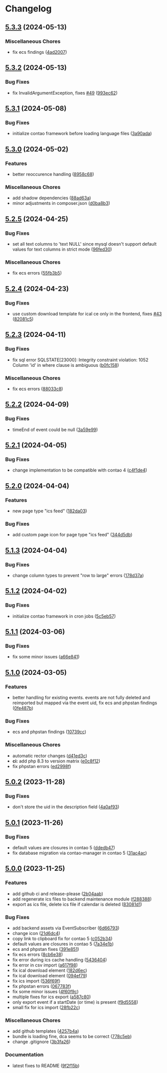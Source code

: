 # Changelog

## [5.3.3](https://github.com/cgoIT/contao-calendar-ical-bundle/compare/v5.3.2...v5.3.3) (2024-05-13)


### Miscellaneous Chores

* fix ecs findings ([4ad2007](https://github.com/cgoIT/contao-calendar-ical-bundle/commit/4ad20078c4d542b1e4b899fbf4f4170b9e88f98f))

## [5.3.2](https://github.com/cgoIT/contao-calendar-ical-bundle/compare/v5.3.1...v5.3.2) (2024-05-13)


### Bug Fixes

* fix InvalidArgumentException, fixes [#49](https://github.com/cgoIT/contao-calendar-ical-bundle/issues/49) ([993ec62](https://github.com/cgoIT/contao-calendar-ical-bundle/commit/993ec62f682c03248c42d6e605e0260290938aaa))

## [5.3.1](https://github.com/cgoIT/contao-calendar-ical-bundle/compare/v5.3.0...v5.3.1) (2024-05-08)


### Bug Fixes

* initialize contao framework before loading language files ([3a90ada](https://github.com/cgoIT/contao-calendar-ical-bundle/commit/3a90adabd80aeccc20c1f4dec1a7356acd787f6e))

## [5.3.0](https://github.com/cgoIT/contao-calendar-ical-bundle/compare/v5.2.5...v5.3.0) (2024-05-02)


### Features

* better reoccurence handling ([8958c68](https://github.com/cgoIT/contao-calendar-ical-bundle/commit/8958c68cc9b70cbae284bb51ad8ef83c0939f48f))


### Miscellaneous Chores

* add shadow dependencies ([88ad63a](https://github.com/cgoIT/contao-calendar-ical-bundle/commit/88ad63a8918fe19e78566c9892c96e0ca92ac558))
* minor adjustments in composer.json ([d0ba8b3](https://github.com/cgoIT/contao-calendar-ical-bundle/commit/d0ba8b310229a738639e1355a2b2669c68cab894))

## [5.2.5](https://github.com/cgoIT/contao-calendar-ical-bundle/compare/v5.2.4...v5.2.5) (2024-04-25)


### Bug Fixes

* set all text columns to 'text NULL' since mysql doesn't support default values for text columns in strict mode ([96fed30](https://github.com/cgoIT/contao-calendar-ical-bundle/commit/96fed3075147385cb5a26e9e3aa8ced562a80b3f))


### Miscellaneous Chores

* fix ecs errors ([55fb3b5](https://github.com/cgoIT/contao-calendar-ical-bundle/commit/55fb3b5c99ed4f5b46f92d9eda6d72f56ae21925))

## [5.2.4](https://github.com/cgoIT/contao-calendar-ical-bundle/compare/v5.2.3...v5.2.4) (2024-04-23)


### Bug Fixes

* use custom download template for ical ce only in the frontend, fixes [#43](https://github.com/cgoIT/contao-calendar-ical-bundle/issues/43) ([82081c5](https://github.com/cgoIT/contao-calendar-ical-bundle/commit/82081c509e769cbae7649e3a293b14f9437f73de))

## [5.2.3](https://github.com/cgoIT/contao-calendar-ical-bundle/compare/v5.2.2...v5.2.3) (2024-04-11)


### Bug Fixes

* fix sql error SQLSTATE[23000]: Integrity constraint violation: 1052 Column 'id' in where clause is ambiguous ([b0fc158](https://github.com/cgoIT/contao-calendar-ical-bundle/commit/b0fc158e887dc5946faa3f68a93a1a29589129e7))


### Miscellaneous Chores

* fix ecs errors ([88033c8](https://github.com/cgoIT/contao-calendar-ical-bundle/commit/88033c8dc6ff473c5c6cd6b952e6879189a70103))

## [5.2.2](https://github.com/cgoIT/contao-calendar-ical-bundle/compare/v5.2.1...v5.2.2) (2024-04-09)


### Bug Fixes

* timeEnd of event could be null ([3a59e99](https://github.com/cgoIT/contao-calendar-ical-bundle/commit/3a59e996c66cd95d4347c06875d90d4b590ab253))

## [5.2.1](https://github.com/cgoIT/contao-calendar-ical-bundle/compare/v5.2.0...v5.2.1) (2024-04-05)


### Bug Fixes

* change implementation to be compatible with contao 4 ([c4f1de4](https://github.com/cgoIT/contao-calendar-ical-bundle/commit/c4f1de488eafff85b6f43574c3d28da6687d027b))

## [5.2.0](https://github.com/cgoIT/contao-calendar-ical-bundle/compare/v5.1.3...v5.2.0) (2024-04-04)


### Features

* new page type "ics feed" ([182da03](https://github.com/cgoIT/contao-calendar-ical-bundle/commit/182da039ce577b2066ee7b420cd0fb83d854ae6b))


### Bug Fixes

* add custom page icon for page type "ics feed" ([344d5db](https://github.com/cgoIT/contao-calendar-ical-bundle/commit/344d5db0c88951cdfeadb37aeb664c979d06585e))

## [5.1.3](https://github.com/cgoIT/contao-calendar-ical-bundle/compare/v5.1.2...v5.1.3) (2024-04-04)


### Bug Fixes

* change column types to prevent "row to large" errors ([178d37a](https://github.com/cgoIT/contao-calendar-ical-bundle/commit/178d37aff4938d868dcf598f0ea7a23cca9b0e87))

## [5.1.2](https://github.com/cgoIT/contao-calendar-ical-bundle/compare/v5.1.1...v5.1.2) (2024-04-02)


### Bug Fixes

* initialize contao framework in cron jobs ([5c5eb57](https://github.com/cgoIT/contao-calendar-ical-bundle/commit/5c5eb57c7ac7fa686357c4399c9c8934d9724295))

## [5.1.1](https://github.com/cgoIT/contao-calendar-ical-bundle/compare/v5.1.0...v5.1.1) (2024-03-06)


### Bug Fixes

* fix some minor issues ([a66e841](https://github.com/cgoIT/contao-calendar-ical-bundle/commit/a66e8414c198712dccb6f6f8026ec63c35aecb4f))

## [5.1.0](https://github.com/cgoIT/contao-calendar-ical-bundle/compare/v5.0.2...v5.1.0) (2024-03-05)


### Features

* better handling for existing events. events are not fully deleted and reimported but mapped via the event uid, fix ecs and phpstan findings ([0fe487b](https://github.com/cgoIT/contao-calendar-ical-bundle/commit/0fe487bbb68bdc5df56fdf0ef46796f1a11405f4))


### Bug Fixes

* ecs and phpstan findings ([10739cc](https://github.com/cgoIT/contao-calendar-ical-bundle/commit/10739cc3bcc0d144257b14c0f4c3ec687348131b))


### Miscellaneous Chores

* automatic rector changes ([d41ed3c](https://github.com/cgoIT/contao-calendar-ical-bundle/commit/d41ed3cfd0b5ad6570f201eda0104c0bfc193b9f))
* **ci:** add php 8.3 to version matrix ([e0c8f12](https://github.com/cgoIT/contao-calendar-ical-bundle/commit/e0c8f12cee00db18a0746d9d12de8f996f942fd5))
* fix phpstan errors ([ed2998f](https://github.com/cgoIT/contao-calendar-ical-bundle/commit/ed2998f31209d79e46b8b9086e873b0071185b4a))

## [5.0.2](https://github.com/cgoIT/contao-calendar-ical-bundle/compare/v5.0.1...v5.0.2) (2023-11-28)


### Bug Fixes

* don't store the uid in the description field ([4a0af93](https://github.com/cgoIT/contao-calendar-ical-bundle/commit/4a0af93e1603e484f90b30ab8c2011021fb6011b))

## [5.0.1](https://github.com/cgoIT/contao-calendar-ical-bundle/compare/v5.0.0...v5.0.1) (2023-11-26)


### Bug Fixes

* default values are closures in contao 5 ([ddedb47](https://github.com/cgoIT/contao-calendar-ical-bundle/commit/ddedb4718bf57cf49f951539fb503ff748758da8))
* fix database migration via contao-manager in contao 5 ([31ac4ac](https://github.com/cgoIT/contao-calendar-ical-bundle/commit/31ac4ac93664e3ba93643f064543cb72b9bf6b18))

## [5.0.0](https://github.com/cgoIT/contao-calendar-ical-bundle/compare/4.5.1...v5.0.0) (2023-11-25)


### Features

* add github ci and release-please ([2b04aab](https://github.com/cgoIT/contao-calendar-ical-bundle/commit/2b04aabaa45da8cd8ec21f9758600004b6ef7877))
* add regenerate ics files to backend maintenance module ([f288388](https://github.com/cgoIT/contao-calendar-ical-bundle/commit/f2883882eaa563214c44403b5dbe9957a92671d6))
* export as ics file, delete ics file if calendar is deleted ([83081d1](https://github.com/cgoIT/contao-calendar-ical-bundle/commit/83081d1d856f63f2dcc1eee8c7af3120205cae49))


### Bug Fixes

* add backend assets via EventSubscriber ([6d66793](https://github.com/cgoIT/contao-calendar-ical-bundle/commit/6d667938170de806435101ecfc3d1b49dda6c8b0))
* change icon ([21d6dc4](https://github.com/cgoIT/contao-calendar-ical-bundle/commit/21d6dc455b0b76b6c35ad0e26b73262fd12dd7a4))
* copy link to clipboard fix for contao 5 ([c052b34](https://github.com/cgoIT/contao-calendar-ical-bundle/commit/c052b34ed317d023714b179289ba2a361e5dcc90))
* default values are closures in contao 5 ([7a34e1b](https://github.com/cgoIT/contao-calendar-ical-bundle/commit/7a34e1bde7a073e46b091dc63888c2d9fb01d7eb))
* ecs and phpstan fixes ([391e851](https://github.com/cgoIT/contao-calendar-ical-bundle/commit/391e85152ef8ea50acaae8688e2fa717d15eeed7))
* fix ecs errors ([8cb6e38](https://github.com/cgoIT/contao-calendar-ical-bundle/commit/8cb6e38291f2dabed3cdb669ec2d11bb747b6e6e))
* fix error during ics cache handling ([5436404](https://github.com/cgoIT/contao-calendar-ical-bundle/commit/5436404fc8c3317d8d9064a29eb6903ea0f647da))
* fix error in csv import ([a617f98](https://github.com/cgoIT/contao-calendar-ical-bundle/commit/a617f9884a0cff0e0e2ee5d1e4807c017d2c6063))
* fix ical download element ([182d6ec](https://github.com/cgoIT/contao-calendar-ical-bundle/commit/182d6ec3b098f1d35b1f4f9e8f2e0dc865feba2b))
* fix ical download element ([094ef79](https://github.com/cgoIT/contao-calendar-ical-bundle/commit/094ef7902b475ec603303ca4acb81a430cfbf407))
* fix ics import ([536f69f](https://github.com/cgoIT/contao-calendar-ical-bundle/commit/536f69fa4d038f8d30986d4fcf0cf5ebd9357689))
* fix phpstan errors ([067783f](https://github.com/cgoIT/contao-calendar-ical-bundle/commit/067783f30c114992e21d70523272986096a2fdc3))
* fix some minor issues ([4f60f9c](https://github.com/cgoIT/contao-calendar-ical-bundle/commit/4f60f9c73b0537325f305db9a952b1fbfba4d67d))
* multiple fixes for ics export ([a587c80](https://github.com/cgoIT/contao-calendar-ical-bundle/commit/a587c8002cd36769d12ea45a9469d2322ae7440f))
* only export event if a startDate (or time) is present ([f9d5558](https://github.com/cgoIT/contao-calendar-ical-bundle/commit/f9d5558018527d84564bffc7d0576df9e4165b98))
* small fix for ics import ([28fb22c](https://github.com/cgoIT/contao-calendar-ical-bundle/commit/28fb22ca2520408034701610767e1d52c8c31920))


### Miscellaneous Chores

* add github templates ([4257b4a](https://github.com/cgoIT/contao-calendar-ical-bundle/commit/4257b4a94359350e730d80dbc455a00fb693f803))
* bundle is loading fine, dca seems to be correct ([778c5eb](https://github.com/cgoIT/contao-calendar-ical-bundle/commit/778c5eb48720a18fe9ca2afa813f761e2741b6c9))
* change .gitignore ([3b3fa26](https://github.com/cgoIT/contao-calendar-ical-bundle/commit/3b3fa26cc13e99ff53327348a63857251e83c3cf))


### Documentation

* latest fixes to README ([9f2f15b](https://github.com/cgoIT/contao-calendar-ical-bundle/commit/9f2f15b40a13d0fc81e7e5ab56c1fae22158ecfd))
